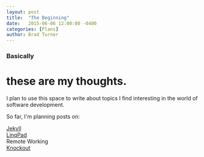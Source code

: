 ```yaml
---
layout: post
title:  "The Beginning"
date:   2015-06-06 12:00:00 -0400
categories: [Plans]
author: Brad Turner
---
```


### Basically

# these are my thoughts.


I plan to use this space to write about topics I find interesting in the world of software development.  

So far, I'm planning posts on:

[Jekyll] <br/>
[LinqPad] <br/>
Remote Working <br/>
[Knockout]  <br/>

[Jekyll]:      http://jekyllrb.com
[LinqPad]:     https://www.linqpad.net/
[Knockout]:  http://knockoutjs.com/
